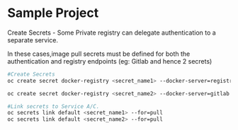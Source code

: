 # Sample Project

Create Secrets - Some Private registry can delegate authentication to a separate service. 

In these cases,image pull secrets must be defined for both the authentication and registry endpoints (eg: Gitlab and hence 2 secrets)

```bash
#Create Secrets
oc create secret docker-registry <secret_name1> --docker-server=registry.gitlab.com  --docker-username=<gitlab_uname> --docker-password=<gitlab_user_pwd>

oc create secret docker-registry <secret_name2> --docker-server=gitlab.com  --docker-username=<gitlab_uname> --docker-password=<gitlab_user_pwd>

#Link secrets to Service A/C.
oc secrets link default <secret_name1> --for=pull
oc secrets link default <secret_name2> --for=pull
```
